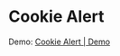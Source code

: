# Cookie Alert

Demo: <a href="https://xmentor.github.io/cookie_alert" target="_blank">Cookie Alert | Demo</a>
